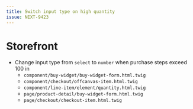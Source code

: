 ```yaml
---
title: Switch input type on high quantity
issue: NEXT-9423
---
```

# Storefront
* Change input type from `select` to `number` when purchase steps exceed 100 in
  * `component/buy-widget/buy-widget-form.html.twig`
  * `component/checkout/offcanvas-item.html.twig`
  * `component/line-item/element/quantity.html.twig`
  * `page/product-detail/buy-widget-form.html.twig`
  * `page/checkout/checkout-item.html.twig`
